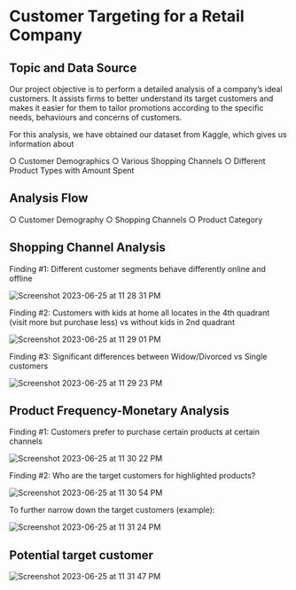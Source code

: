 # Customer Targeting for a Retail Company

## Topic and Data Source
Our project objective is to perform a detailed analysis of a
company’s ideal customers. It assists firms to better understand its target customers
and makes it easier for them to tailor promotions according to the specific needs, behaviours and concerns of customers. 

For this analysis, we have obtained our dataset from Kaggle, which gives us information about

○ Customer Demographics
○ Various Shopping Channels
○ Different Product Types with Amount Spent 

## Analysis Flow
○ Customer Demography
○ Shopping Channels
○ Product Category

## Shopping Channel Analysis
Finding #1: Different customer segments behave differently online and offline

![Screenshot 2023-06-25 at 11 28 31 PM](https://github.com/Aish26/customer-targeting-tableau/assets/27972590/0124f78c-7f8a-4903-b6f7-11167eec499d)

Finding #2: Customers with kids at home all locates in the 4th quadrant (visit
more but purchase less) vs without kids in 2nd quadrant

![Screenshot 2023-06-25 at 11 29 01 PM](https://github.com/Aish26/customer-targeting-tableau/assets/27972590/2b907017-f131-4825-a342-b522a73c51fb)

Finding #3:
Significant differences between Widow/Divorced vs Single customers

![Screenshot 2023-06-25 at 11 29 23 PM](https://github.com/Aish26/customer-targeting-tableau/assets/27972590/9938f5ab-28b5-43c1-9041-9719ec232d89)

## Product Frequency-Monetary Analysis

Finding #1: Customers prefer to purchase certain products at certain channels

![Screenshot 2023-06-25 at 11 30 22 PM](https://github.com/Aish26/customer-targeting-tableau/assets/27972590/6bbcb71e-18f9-42b6-8c40-fa26b4893dd3)

Finding #2: Who are the target customers for highlighted products? 

![Screenshot 2023-06-25 at 11 30 54 PM](https://github.com/Aish26/customer-targeting-tableau/assets/27972590/76e5ab71-4ec6-4dd5-b72b-1b57ae20d2a3)

To further narrow down the target customers (example): 

![Screenshot 2023-06-25 at 11 31 24 PM](https://github.com/Aish26/customer-targeting-tableau/assets/27972590/81fe8180-5e77-4362-9d43-655681496dad)

## Potential target customer

![Screenshot 2023-06-25 at 11 31 47 PM](https://github.com/Aish26/customer-targeting-tableau/assets/27972590/9dc087de-bdc5-4bfd-81d5-35573dccd642)



